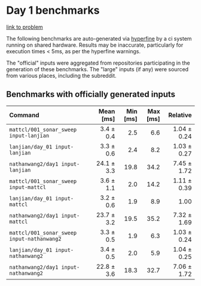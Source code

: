 # Day 1 benchmarks

[link to problem](http://adventofcode.com/2021/day/1)

The following benchmarks are auto-generated via [hyperfine](https://github.com/sharkdp/hyperfine) by a ci system running on shared hardware. Results may be inaccurate, particularly for execution times < 5ms, as per the hyperfine warnings.

The "official" inputs were aggregated from repositories participating in the generation of these benchmarks. The "large" inputs (if any) were sourced from various places, including the subreddit.

## Benchmarks with officially generated inputs
| Command | Mean [ms] | Min [ms] | Max [ms] | Relative |
|:---|---:|---:|---:|---:|
| `mattcl/001_sonar_sweep input-lanjian` | 3.4 ± 0.4 | 2.5 | 6.6 | 1.04 ± 0.24 |
| `lanjian/day_01 input-lanjian` | 3.3 ± 0.6 | 2.4 | 8.2 | 1.03 ± 0.27 |
| `nathanwang2/day1 input-lanjian` | 24.1 ± 3.3 | 19.8 | 34.2 | 7.45 ± 1.72 |
| `mattcl/001_sonar_sweep input-mattcl` | 3.6 ± 1.1 | 2.0 | 14.2 | 1.11 ± 0.39 |
| `lanjian/day_01 input-mattcl` | 3.2 ± 0.6 | 1.9 | 8.9 | 1.00 |
| `nathanwang2/day1 input-mattcl` | 23.7 ± 3.2 | 19.5 | 35.2 | 7.32 ± 1.69 |
| `mattcl/001_sonar_sweep input-nathanwang2` | 3.3 ± 0.5 | 1.9 | 6.3 | 1.03 ± 0.24 |
| `lanjian/day_01 input-nathanwang2` | 3.4 ± 0.5 | 2.0 | 5.9 | 1.04 ± 0.25 |
| `nathanwang2/day1 input-nathanwang2` | 22.8 ± 3.6 | 18.3 | 32.7 | 7.06 ± 1.72 |
